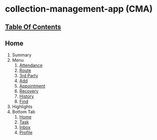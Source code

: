 # collection-management-app (CMA)

## [Table Of Contents](https://github.com/diohlicious/collection-management-app/blob/master/Readme.md)

## Home
1. Summary
2. Menu
    1. [Attendance](https://github.com/diohlicious/collection-management-app/blob/master/Attendance.md)
    2. [Route](https://github.com/diohlicious/collection-management-app/blob/master/Route.md)
    3. [3rd Party](https://github.com/diohlicious/collection-management-app/blob/master/3rd-Party.md)
    4. [Add](https://github.com/diohlicious/collection-management-app/blob/master/Add.md)
    5. [Appointment](https://github.com/diohlicious/collection-management-app/blob/master/Appointment.md)
    6. [Recovery](https://github.com/diohlicious/collection-management-app/blob/master/Recovery.md)
    7. [History](https://github.com/diohlicious/collection-management-app/blob/master/History.md)
    8. [Find](https://github.com/diohlicious/collection-management-app/blob/master/Find.md)
3. Highlights
4. Bottom Tab
    1. [Home](https://github.com/diohlicious/collection-management-app/blob/master/Home.md)
    2. [Task](https://github.com/diohlicious/collection-management-app/blob/master/Task.md)
    3. [Inbox](https://github.com/diohlicious/collection-management-app/blob/master/Inbox.md)
    4. [Profile](https://github.com/diohlicious/collection-management-app/blob/master/Profile.md)
